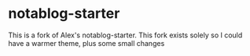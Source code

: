 # notablog-starter
This is a fork of Alex's notablog-starter. This fork exists solely so I could have a warmer theme, plus some small changes
